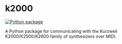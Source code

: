 # k2000

[![Python package](https://github.com/psobot/k2000/actions/workflows/test.yaml/badge.svg)](https://github.com/psobot/k2000/actions/workflows/test.yaml)

A Python package for communicating with the Kurzweil K2000/K2500/K2600 family of synthesizers over MIDI.

